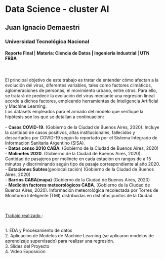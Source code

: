 # Data Science - cluster AI 
## Juan Ignacio Demaestri
### Universidad Tecnológica Nacional 
#### Reporte Final | Materia: Ciencia de Datos | Ingeniería Industrial | UTN FRBA

<br>
<br>
El principal objetivo de este trabajo es tratar de entender cómo afectan a la evolución del virus, diferentes variables, tales como factores climáticos, aglomeraciones de personas, el movimiento urbano, entre otros. Para ello, se tratará de predecir la evolución del virus mediante una regresión lineal acorde a dichos factores, empleando herramientas de Inteligencia Artificial y Machine Learning.

<br>
Los datasets empleados para el armado del modelo que verifique la hipótesis son los que se detallan a continuación:
<br>
<br>
- <b>Casos COVID-19</b>. (Gobierno de la Ciudad de Buenos Aires, 2020). Incluye la cantidad de casos positivos, altas institucionales, fallecidos y descartados por COVID-19 según lo reportado por el Sistema Integrado de Información Sanitaria Argentino (SISA).
<br>
- <b>Datos censo 2010 CABA</b>. (Gobierno de la Ciudad de Buenos Aires, 2020)
<br>
- <b>Molinetes 2020</b>. (Gobierno de la Ciudad de Buenos Aires, 2020). Cantidad de pasajeros por molinete en cada estación en rangos de a 15 minutos y discriminando según tipo de pasaje correspondiente al año 2020.
<br>
- <b>Estaciones Subtes</b>(geolocalización) (Gobierno de la Ciudad de Buenos Aires, 2020)
<br>
- <b>Barrios CABA(mapa)</b> (Gobierno de la Ciudad de Buenos Aires, 2020)
<br>
- <b>Medición factores meteorológicos CABA</b>.  (Gobierno de la Ciudad de Buenos Aires, 2020).  Información meteorológica recolectada por Torres de Monitoreo Inteligente (TMI) distribuidas en distintos puntos de la Ciudad.

<br>
<br>
<br>

<u> Trabajo realizado </u>:

<br>
1. EDA y Procesamiento de datos
<br>
2. Aplicación de Modelos de Machine Learning (se aplicaron modelos de aprendizaje supervisado) para realizar una regresión.
<br>
3. Slides del Proyecto
<br>
4. Video Exposición



